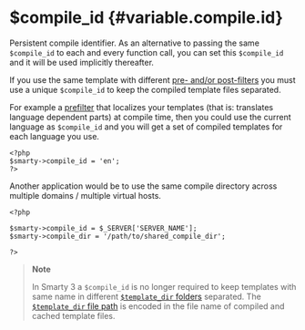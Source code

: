 \$compile\_id {#variable.compile.id}
=============

Persistent compile identifier. As an alternative to passing the same
`$compile_id` to each and every function call, you can set this
`$compile_id` and it will be used implicitly thereafter.

If you use the same template with different [pre- and/or
post-filters](#plugins.prefilters.postfilters) you must use a unique
`$compile_id` to keep the compiled template files separated.

For example a [prefilter](#plugins.prefilters.postfilters) that
localizes your templates (that is: translates language dependent parts)
at compile time, then you could use the current language as
`$compile_id` and you will get a set of compiled templates for each
language you use.

    <?php
    $smarty->compile_id = 'en';
    ?>

Another application would be to use the same compile directory across
multiple domains / multiple virtual hosts.

    <?php

    $smarty->compile_id = $_SERVER['SERVER_NAME'];
    $smarty->compile_dir = '/path/to/shared_compile_dir';

    ?>

> **Note**
>
> In Smarty 3 a `$compile_id` is no longer required to keep templates
> with same name in different [`$template_dir`
> folders](#variable.template.dir) separated. The [`$template_dir` file
> path](#variable.template.dir) is encoded in the file name of compiled
> and cached template files.
